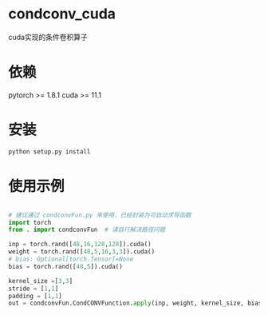 # condconv_cuda
cuda实现的条件卷积算子

# 依赖
pytorch >= 1.8.1
cuda >= 11.1

# 安装
```sh
python setup.py install
```

# 使用示例
```python

# 建议通过 condconvFun.py 来使用，已经封装为可自动求导函数
import torch
from . import condconvFun  # 请自行解决路径问题

inp = torch.rand([48,16,128,128]).cuda()
weight = torch.rand([48,5,16,3,3]).cuda()
# bias: Optional[torch.Tensor]=None
bias = torch.rand([48,5]).cuda()

kernel_size =[3,3]
stride = [1,1]
padding = [1,1]
out = condconvFun.CondCONVFunction.apply(inp, weight, kernel_size, bias, stride, padding)
```